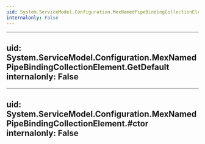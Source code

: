 ```yaml
---
uid: System.ServiceModel.Configuration.MexNamedPipeBindingCollectionElement
internalonly: False
---
```


---
uid: System.ServiceModel.Configuration.MexNamedPipeBindingCollectionElement.GetDefault
internalonly: False
---

---
uid: System.ServiceModel.Configuration.MexNamedPipeBindingCollectionElement.#ctor
internalonly: False
---
